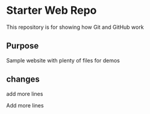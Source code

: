 # Starter Web Repo

This repository is for showing how Git and GitHub work

## Purpose

Sample website with plenty of files for demos

## changes

add more lines

Add more lines
